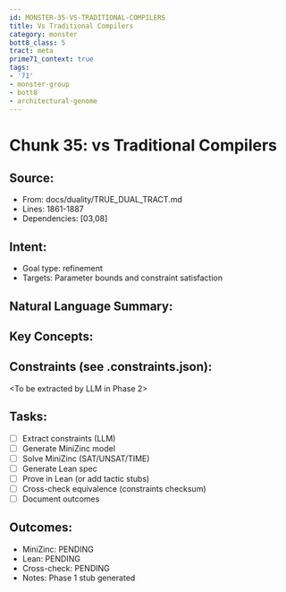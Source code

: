 ```yaml
---
id: MONSTER-35-VS-TRADITIONAL-COMPILERS
title: Vs Traditional Compilers
category: monster
bott8_class: 5
tract: meta
prime71_context: true
tags:
- '71'
- monster-group
- bott8
- architectural-genome
---
```



# Chunk 35: vs Traditional Compilers

## Source:
- From: docs/duality/TRUE_DUAL_TRACT.md
- Lines: 1861-1887
- Dependencies: [03,08]

## Intent:
- Goal type: refinement
- Targets: Parameter bounds and constraint satisfaction

## Natural Language Summary:
<To be filled during extraction phase>

## Key Concepts:
<To be identified from source during extraction>

## Constraints (see .constraints.json):
<To be extracted by LLM in Phase 2>

## Tasks:
- [ ] Extract constraints (LLM)
- [ ] Generate MiniZinc model
- [ ] Solve MiniZinc (SAT/UNSAT/TIME)
- [ ] Generate Lean spec
- [ ] Prove in Lean (or add tactic stubs)
- [ ] Cross-check equivalence (constraints checksum)
- [ ] Document outcomes

## Outcomes:
- MiniZinc: PENDING
- Lean: PENDING
- Cross-check: PENDING
- Notes: Phase 1 stub generated

